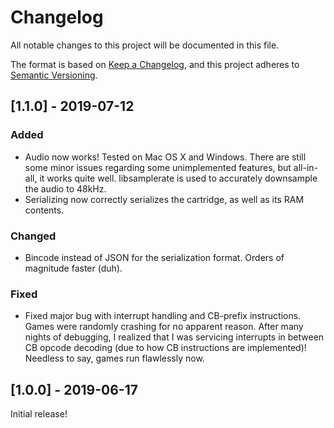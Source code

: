 # Changelog

All notable changes to this project will be documented in this file.

The format is based on [Keep a Changelog](https://keepachangelog.com/en/1.0.0/), and this project
adheres to [Semantic Versioning](https://semver.org/spec/v2.0.0.html).

## [1.1.0] - 2019-07-12

### Added

- Audio now works! Tested on Mac OS X and Windows. There are still some minor issues regarding some
  unimplemented features, but all-in-all, it works quite well. libsamplerate is used to accurately
  downsample the audio to 48kHz.
- Serializing now correctly serializes the cartridge, as well as its RAM contents.

### Changed

- Bincode instead of JSON for the serialization format. Orders of magnitude faster (duh).

### Fixed

- Fixed major bug with interrupt handling and CB-prefix instructions. Games were randomly crashing
  for no apparent reason. After many nights of debugging, I realized that I was servicing interrupts
  in between CB opcode decoding (due to how CB instructions are implemented)! Needless to say, games
  run flawlessly now.

## [1.0.0] - 2019-06-17

Initial release!
